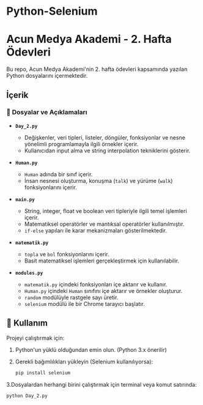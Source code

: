 # Python-Selenium
# Acun Medya Akademi - 2. Hafta Ödevleri

Bu repo, Acun Medya Akademi'nin 2. hafta ödevleri kapsamında yazılan Python dosyalarını içermektedir.

## İçerik

### 📂 **Dosyalar ve Açıklamaları**
- **`Day_2.py`**  
  - Değişkenler, veri tipleri, listeler, döngüler, fonksiyonlar ve nesne yönelimli programlamayla ilgili örnekler içerir.
  - Kullanıcıdan input alma ve string interpolation tekniklerini gösterir.

- **`Human.py`**  
  - `Human` adında bir sınıf içerir.
  - İnsan nesnesi oluşturma, konuşma (`talk`) ve yürüme (`walk`) fonksiyonlarını içerir.

- **`main.py`**  
  - String, integer, float ve boolean veri tipleriyle ilgili temel işlemleri içerir.
  - Matematiksel operatörler ve mantıksal operatörler kullanılmıştır.
  - `if-else` yapıları ile karar mekanizmaları gösterilmektedir.

- **`matematik.py`**  
  - `topla` ve `bol` fonksiyonlarını içerir.
  - Basit matematiksel işlemleri gerçekleştirmek için kullanılabilir.

- **`modules.py`**  
  - `matematik.py` içindeki fonksiyonları içe aktarır ve kullanır.
  - `Human.py` içindeki `Human` sınıfını içe aktarır ve örnekler oluşturur.
  - `random` modülüyle rastgele sayı üretir.
  - `selenium` modülü ile bir Chrome tarayıcı başlatır.

## 🚀 Kullanım

Projeyi çalıştırmak için:

1. Python'un yüklü olduğundan emin olun. (Python 3.x önerilir)
2. Gerekli bağımlılıkları yükleyin (Selenium kullanılıyorsa):

   ```sh
   pip install selenium

3.Dosyalardan herhangi birini çalıştırmak için terminal veya komut satırında:

  ```sh
  python Day_2.py
